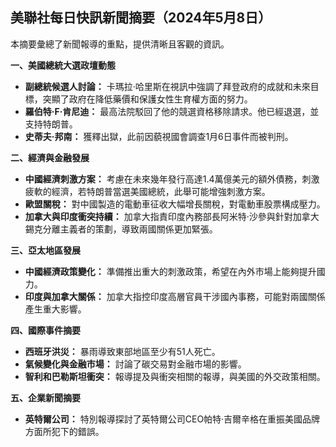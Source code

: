 ## 美聯社每日快訊新聞摘要（2024年5月8日）

本摘要彙總了新聞報導的重點，提供清晰且客觀的資訊。

**一、美國總統大選政壇動態**

*   **副總統候選人討論：** 卡瑪拉·哈里斯在視訊中強調了拜登政府的成就和未來目標，突顯了政府在降低藥價和保護女性生育權方面的努力。
*   **羅伯特·F·肯尼迪：** 最高法院駁回了他的競選資格移除請求。他已經退選，並支持特朗普。
*   **史蒂夫·邦南：** 獲釋出獄，此前因藐視國會調查1月6日事件而被判刑。

**二、經濟與金融發展**

*   **中國經濟刺激方案：** 考慮在未來幾年發行高達1.4萬億美元的額外債務，刺激疲軟的經濟，若特朗普當選美國總統，此舉可能增強刺激方案。
*   **歐盟關稅：** 對中國製造的電動車征收大幅增長關稅，對電動車股票構成壓力。
*   **加拿大與印度衝突持續：** 加拿大指責印度內務部長阿米特·沙參與針對加拿大錫克分離主義者的策劃，導致兩國關係更加緊張。

**三、亞太地區發展**

*   **中國經濟政策變化：** 準備推出重大的刺激政策，希望在內外市場上能夠提升國力。
*   **印度與加拿大關係：** 加拿大指控印度高層官員干涉國內事務，可能對兩國關係產生重大影響。

**四、國際事件摘要**

*   **西班牙洪災：** 暴雨導致東部地區至少有51人死亡。
*   **氣候變化與金融市場：** 討論了碳交易對金融市場的影響。
*   **智利和巴勒斯坦衝突：** 報導提及與衝突相關的報導，與美國的外交政策相關。

**五、企業新聞摘要**

*   **英特爾公司：** 特別報導探討了英特爾公司CEO帕特·吉爾辛格在重振美國品牌方面所犯下的錯誤。